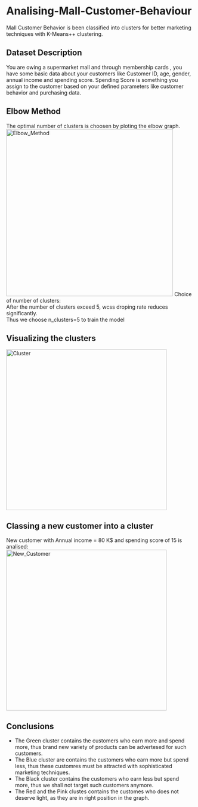 # Analising-Mall-Customer-Behaviour
Mall Customer Behavior is been classified into clusters for better marketing techniques with K-Means++ clustering.

<h2>Dataset Description</h2>
You are owing a supermarket mall and through membership cards , you have some basic data about your customers like Customer ID, age, gender, annual income and spending score. Spending Score is something you assign to the customer based on your defined parameters like customer behavior and purchasing data.

<h2>Elbow Method</h2>
The optimal number of clusters is choosen by ploting the elbow graph.
<br>
<img width="447" alt="Elbow_Method" src="https://user-images.githubusercontent.com/79460453/154484664-c23a9a96-26cd-413b-b1f5-a589e5098d4a.png">
Choice of number of clusters:<br>
After the number of clusters exceed 5, wcss droping rate reduces significantly.<br>
Thus we choose n_clusters=5 to train the model

<h2>Visualizing the clusters</h2>
<img width="430" alt="Cluster" src="https://user-images.githubusercontent.com/79460453/154485215-578ffaed-4505-4c28-a1b6-321bdfbf3cd2.png">

<h2>Classing a new customer into a cluster</h2>
New customer with Annual income = 80 K$ and spending score of 15 is analised:<br>
<img width="430" alt="New_Customer" src="https://user-images.githubusercontent.com/79460453/154485493-a4583bfe-bd8f-4cb9-bd7e-6258b71f5a63.png">

<h2>Conclusions</h2>
<ul>
<li>The Green cluster contains the customers  who earn more and spend more, thus brand new variety of products can be advertesed for such customers.</li>
<li>The Blue cluster are contains the customers who earn more but spend less, thus these customres must be attracted with sophisticated marketing techniques.</li>
<li>The Black cluster contains the customers who earn less but spend more, thus we shall not target such customers anymore.</li>
<li>The Red and the Pink clustes contains the customes who does not deserve light, as they are in right position in the graph.</li>
</ul>
